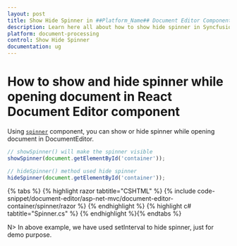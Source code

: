 ```yaml
---
layout: post
title: Show Hide Spinner in ##Platform_Name## Document Editor Component
description: Learn here all about how to show hide spinner in Syncfusion ##Platform_Name## Document Editor component of Syncfusion Essential JS 2 and more.
platform: document-processing
control: Show Hide Spinner
documentation: ug
---
```



# How to show and hide spinner while opening document in React Document Editor component

Using [`spinner`](https://ej2.syncfusion.com/aspnetcore/documentation/spinner/getting-started-asp-core/) component, you can show or hide spinner while opening document in DocumentEditor.

```typescript
// showSpinner() will make the spinner visible
showSpinner(document.getElementById('container'));

// hideSpinner() method used hide spinner
hideSpinner(document.getElementById('container'));
```


{% tabs %}
{% highlight razor tabtitle="CSHTML" %}
{% include code-snippet/document-editor/asp-net-mvc/document-editor-container/spinner/razor %}
{% endhighlight %}
{% highlight c# tabtitle="Spinner.cs" %}
{% endhighlight %}{% endtabs %}



N> In above example, we have used setInterval to hide spinner, just for demo purpose.
